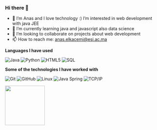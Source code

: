 ### Hi there 👋


- 👀 I’m Anas and I love technology :) I’m interested in web development with java JEE 
- 🌱 I’m currently learning java and javascript also data science
- 💞️ I’m looking to collaborate on projects about web development
- 📫 How to reach me: anas.elkacemi@esi.ac.ma

**Languages I have used**

![Java](https://img.shields.io/badge/-Java-000000?style=flat&logo=Java&logoColor=007396)
![Python](https://img.shields.io/badge/-Python-000000?style=flat&logo=python)
![HTML5](https://img.shields.io/badge/-HTML5-000000?style=flat&logo=HTML5)
![SQL](https://img.shields.io/badge/-SQL-000000?style=flat&logo=MySQL)


**Some of the technologies I have worked with**

![Git](https://img.shields.io/badge/-Git-000000?style=flat&logo=git&logoColor=F05032)
![GitHub](https://img.shields.io/badge/-GitHub-000000?style=flat&logo=github&logoColor=FFFFFF)
![Linux](https://img.shields.io/badge/-Linux-000000?style=flat&logo=linux&logoColor=FCC624)
![Java Spring](https://img.shields.io/badge/-Spring-000000?style=flat&logo=spring&logoColor=6DB33F)
![TCP/IP](https://img.shields.io/badge/-TCP/IP-000000?style=flat&logo=cisco&logoColor=white)



<img align="" height='130px' src="https://github-readme-stats.vercel.app/api/top-langs/?username=2lkacemi&hide_title=true&layout=compact&bg_color=0,73FA79,73FDFF,7A81FF&theme=graywhite" />

